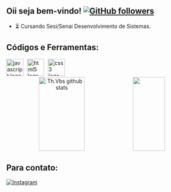 ## Oii seja bem-vindo! [![GitHub followers](https://img.shields.io/github/followers/eduardos4antos?label=Follow&style=social)](https://github.com/eduardos4antos)

- ⏳ Cursando Sesi/Senai Desenvolvimento de Sistemas.


## Códigos e Ferramentas: 
<div>
  <img src="https://cdn.jsdelivr.net/gh/devicons/devicon/icons/javascript/javascript-original.svg" height="45" alt="javascript logo"  />
  <img width="2" />
  <img src="https://cdn.jsdelivr.net/gh/devicons/devicon/icons/html5/html5-original.svg" height="45" alt="html5 logo"  />
  <img width="2" />
  <img src="https://cdn.jsdelivr.net/gh/devicons/devicon/icons/css3/css3-original.svg" height="45" alt="css3 logo"  />
  <img width="2" />
</div>

<div align="center">  
  <img width="49%" height="195px" src="https://github-readme-stats.vercel.app/api?username=eduardos4antos&show_icons=true&count_private=true&hide_border=true&title_color=26A653&icon_color=26A653&text_color=c9d1d9&bg_color=0d1117" alt="Th.Vbs github stats" /> 
  <img width="41%" height="195px" src="https://github-readme-stats.vercel.app/api/top-langs/?username=eduardos4antos&layout=compact&hide_border=true&title_color=26A653&text_color=26A653&bg_color=0d1117" />
</div>

## Para contato:
[![Instagram](https://img.shields.io/badge/Instagram-E4405F?style=for-the-badge&logo=instagram&logoColor=white)](https://www.instagram.com/001.eduardo/)
